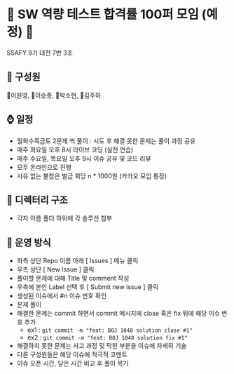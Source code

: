 # 🌟 SW 역량 테스트 합격률 100퍼 모임 (예정) 🌟
SSAFY 9기 대전 7반 3조

## 🚵 구성원
💚이원영, 💙이승종, 🖤박소현, 💛김주하  



## ⌚ 일정
- 월화수목금토 2문제 씩 풀이 : 시도 후 해결 못한 문제는 풀이 과정 공유
- 매주 화요일 오후 8시 라이브 코딩 (실전 연습)
- 매주 수요일, 목요일 오후 9시 이슈 공유 및 코드 리뷰
- 모두 온라인으로 진행
- 사유 없는 불참은 벌금 회당 n * 1000원 (카카오 모임 통장)   


## 📁 디렉터리 구조
- 각자 이름 폴더 하위에 각 솔루션 첨부   


## 🏹 운영 방식
- 좌측 상단 Repo 이름 아래 [ Issues ] 메뉴 클릭
- 우측 상단 [ New Issue ] 클릭
- 풀이할 문제에 대해 Title 및 comment 작성
- 우측에 본인 Label 선택 후 [ Submit new issue ] 클릭
- 생성된 이슈에서 #n 이슈 번호 확인
- 문제 풀이
- 해결한 문제는 commit 하면서 commit 메시지에 close 혹은 fix 뒤에 해당 이슈 번호 추가
    - ex1 : `git commit -m "feat: BOJ 1048 solution close #1"`
    - ex2 :  `git commit -m "feat: BOJ 1048 solution fix #1"`
- 해결하지 못한 문제는 사고 과정 및 막힌 부분을 이슈에 자세히 기술
- 다른 구성원들은 해당 이슈에 적극적 코멘트
- 이슈 오픈 시간, 닫은 시간 비교 후 풀이 복기   
 
